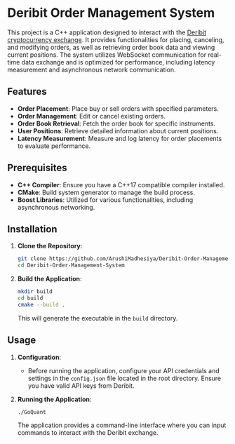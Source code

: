 # Deribit Order Management System

This project is a C++ application designed to interact with the [Deribit cryptocurrency exchange](https://www.deribit.com/). It provides functionalities for placing, canceling, and modifying orders, as well as retrieving order book data and viewing current positions. The system utilizes WebSocket communication for real-time data exchange and is optimized for performance, including latency measurement and asynchronous network communication.

## Features

- **Order Placement**: Place buy or sell orders with specified parameters.
- **Order Management**: Edit or cancel existing orders.
- **Order Book Retrieval**: Fetch the order book for specific instruments.
- **User Positions**: Retrieve detailed information about current positions.
- **Latency Measurement**: Measure and log latency for order placements to evaluate performance.

## Prerequisites

- **C++ Compiler**: Ensure you have a C++17 compatible compiler installed.
- **CMake**: Build system generator to manage the build process.
- **Boost Libraries**: Utilized for various functionalities, including asynchronous networking.

## Installation

1. **Clone the Repository**:
   ```bash
   git clone https://github.com/ArushiMadhesiya/Deribit-Order-Management-System.git
   cd Deribit-Order-Management-System
   ```

2. **Build the Application**:
   ```bash
   mkdir build
   cd build
   cmake --build .
   ```

   This will generate the executable in the `build` directory.

## Usage

1. **Configuration**:
   - Before running the application, configure your API credentials and settings in the `config.json` file located in the root directory. Ensure you have valid API keys from Deribit.

2. **Running the Application**:
   ```bash
   ./GoQuant
   ```

   The application provides a command-line interface where you can input commands to interact with the Deribit exchange.
